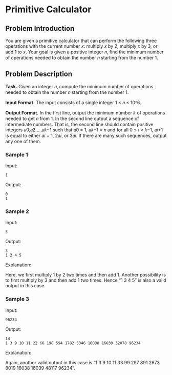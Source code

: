 # Primitive Calculator

## Problem Introduction
You are given a primitive calculator that can perform the following three operations with the current number 𝑥: multiply 𝑥 by 2, multiply 𝑥 by 3, or add 1 to 𝑥. Your goal is given a positive integer 𝑛, find the minimum number of operations needed to obtain the number 𝑛 starting from the number 1.

## Problem Description
**Task.** Given an integer 𝑛, compute the minimum number of operations needed to obtain the number 𝑛 starting from the number 1.

**Input Format.** The input consists of a single integer 1 ≤ 𝑛 ≤ 10^6.

**Output Format.** In the first line, output the minimum number 𝑘 of operations needed to get 𝑛 from 1. In the second line output a sequence of intermediate numbers. That is, the second line should contain positive integers 𝑎0,𝑎2,...,𝑎𝑘−1 such that 𝑎0 = 1, 𝑎𝑘−1 = 𝑛 and for all 0 ≤ 𝑖 < 𝑘−1, 𝑎𝑖+1 is equal to either 𝑎𝑖 + 1, 2𝑎𝑖, or 3𝑎𝑖. If there are many such sequences, output any one of them.

### Sample 1
Input:
```
1
```
Output:
```
0
1
```

### Sample 2
Input:
```
5
```
Output:
```
3
1 2 4 5
```
Explanation:

Here, we first multiply 1 by 2 two times and then add 1. Another possibility is to first multiply by 3 and then add 1 two times. Hence “1 3 4 5” is also a valid output in this case.

### Sample 3
Input:
```
96234
```
Output:
```
14
1 3 9 10 11 22 66 198 594 1782 5346 16038 16039 32078 96234
```
Explanation:

Again, another valid output in this case is “1 3 9 10 11 33 99 297 891 2673 8019 16038 16039 48117 96234”.